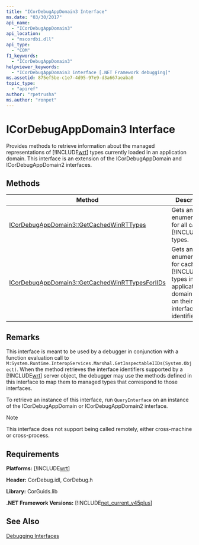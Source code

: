 ```yaml
---
title: "ICorDebugAppDomain3 Interface"
ms.date: "03/30/2017"
api_name: 
  - "ICorDebugAppDomain3"
api_location: 
  - "mscordbi.dll"
api_type: 
  - "COM"
f1_keywords: 
  - "ICorDebugAppDomain3"
helpviewer_keywords: 
  - "ICorDebugAppDomain3 interface [.NET Framework debugging]"
ms.assetid: 875ef5be-c1e7-4d95-97e9-d3a667aeaba0
topic_type: 
  - "apiref"
author: "rpetrusha"
ms.author: "ronpet"
---
```

# ICorDebugAppDomain3 Interface
Provides methods to retrieve information about the managed representations of [!INCLUDE[wrt](../../../../includes/wrt-md.md)] types currently loaded in an application domain. This interface is an extension of the ICorDebugAppDomain and ICorDebugAppDomain2 interfaces.  
  
## Methods  
  
|Method|Description|  
|------------|-----------------|  
|[ICorDebugAppDomain3::GetCachedWinRTTypes](../../../../docs/framework/unmanaged-api/debugging/icordebugappdomain3-getcachedwinrttypes-method.md)|Gets an enumerator for all cached [!INCLUDE[wrt](../../../../includes/wrt-md.md)] types.|  
|[ICorDebugAppDomain3::GetCachedWinRTTypesForIIDs](../../../../docs/framework/unmanaged-api/debugging/icordebugappdomain3-getcachedwinrttypesforiids-method.md)|Gets an enumerator for cached [!INCLUDE[wrt](../../../../includes/wrt-md.md)] types in an application domain based on their interface identifiers.|  
  
## Remarks  
 This interface is meant to be used by a debugger in conjunction with a function evaluation call to `M:System.Runtime.InteropServices.Marshal.GetInspectableIIDs(System.Object)`. When the method retrieves the interface identifiers supported by a [!INCLUDE[wrt](../../../../includes/wrt-md.md)] server object, the debugger may use the methods defined in this interface to map them to managed types that correspond to those interfaces.  
  
 To retrieve an instance of this interface, run `QueryInterface` on an instance of the ICorDebugAppDomain or ICorDebugAppDomain2 interface.  
  
> [!NOTE]
>  This interface does not support being called remotely, either cross-machine or cross-process.  
  
## Requirements  
 **Platforms:** [!INCLUDE[wrt](../../../../includes/wrt-md.md)]  
  
 **Header:** CorDebug.idl, CorDebug.h  
  
 **Library:** CorGuids.lib  
  
 **.NET Framework Versions:** [!INCLUDE[net_current_v45plus](../../../../includes/net-current-v45plus-md.md)]  
  
## See Also  
 [Debugging Interfaces](../../../../docs/framework/unmanaged-api/debugging/debugging-interfaces.md)
